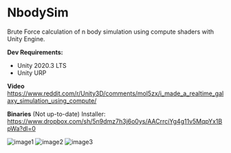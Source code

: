 
# NbodySim
Brute Force calculation of n body simulation using compute shaders with Unity Engine.

**Dev Requirements:**
 - Unity 2020.3 LTS
 - Unity URP

**Video**
https://www.reddit.com/r/Unity3D/comments/mol5zx/i_made_a_realtime_galaxy_simulation_using_compute/

**Binaries**
(Not up-to-date) Installer: https://www.dropbox.com/sh/5n9dmz7h3j6o0ys/AACrrciYg4g11v5MqpYx1BpWa?dl=0

![image1](https://media.giphy.com/media/FAEF54FXt2rUDDCH71/giphy.gif)
![image2](https://media.giphy.com/media/x5vCtIAnjsyGij1cOI/giphy.gif)
![image3](https://media.giphy.com/media/n94FItCtWkaSOKiEqg/giphy.gif)
